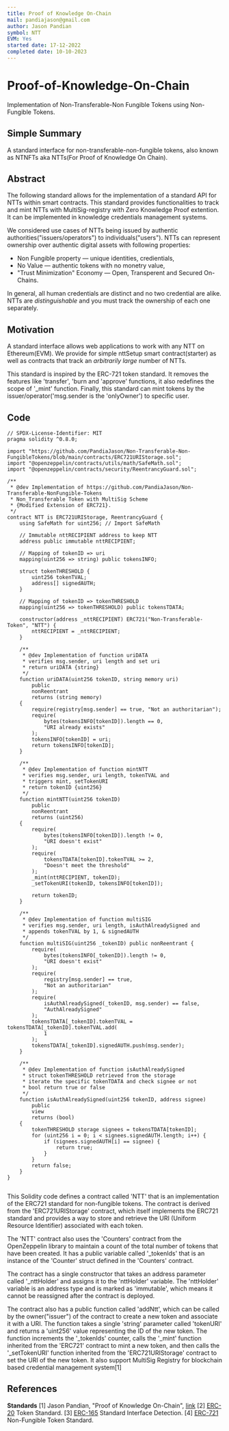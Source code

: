 ```yaml
---
title: Proof of Knowledge On-Chain
mail: pandiajason@gmail.com
author: Jason Pandian
symbol: NTT
EVM: Yes
started date: 17-12-2022
completed date: 10-10-2023
---
```


# Proof-of-Knowledge-On-Chain
Implementation of Non-Transferable-Non Fungible Tokens using Non-Fungible Tokens.

## Simple Summary

A standard interface for non-transferable-non-fungible tokens, also known as NTNFTs aka NTTs(For Proof of Knowledge On Chain).

## Abstract

The following standard allows for the implementation of a standard API for NTTs within smart contracts. This standard provides functionalities to track and mint NTTs with MultiSig-registry with Zero Knowledge Proof extention. It can be implemented in knowledge credentials management systems.

We considered use cases of NTTs being issued by authentic authorities("issuers/operators") to individuals("users"). NTTs can represent ownership over authentic digital assets with following properties:

- Non Fungible property — unique identities, credientials,
- No Value — authentic tokens with no monetry value,
- "Trust Minimization" Economy — Open, Transperent and Secured On-Chains.

In general, all human credentials are distinct and no two credential are alike. NTTs are *distinguishable* and you must track the ownership of each one separately.

## Motivation

A standard interface allows web applications to work with any NTT on Ethereum(EVM). We provide for simple nttSetup smart contract(starter) as well as contracts that track an *arbitrarily large* number of NTTs.

This standard is inspired by the ERC-721 token standard. It removes the features like 'transfer', 'burn and 'approve' functions, it also redefines the scope of '_mint' function. Finally, this standard can mint tokens by the issuer/operator('msg.sender is the 'onlyOwner') to specific user.


## Code

```solidity
// SPDX-License-Identifier: MIT
pragma solidity ^0.8.0;

import "https://github.com/PandiaJason/Non-Transferable-Non-FungibleTokens/blob/main/contracts/ERC721URIStorage.sol";
import "@openzeppelin/contracts/utils/math/SafeMath.sol";
import "@openzeppelin/contracts/security/ReentrancyGuard.sol";

/**
 * @dev Implementation of https://github.com/PandiaJason/Non-Transferable-NonFungible-Tokens
 * Non_Transferable Token with MultiSig Scheme
 * {Modified Extension of ERC721}.
 */
contract NTT is ERC721URIStorage, ReentrancyGuard {
    using SafeMath for uint256; // Import SafeMath

    // Immutable nttRECIPIENT address to keep NTT
    address public immutable nttRECIPIENT;

    // Mapping of tokenID => uri
    mapping(uint256 => string) public tokensINFO;

    struct tokenTHRESHOLD {
        uint256 tokenTVAL;
        address[] signedAUTH;
    }

    // Mapping of tokenID => tokenTHRESHOLD
    mapping(uint256 => tokenTHRESHOLD) public tokensTDATA;

    constructor(address _nttRECIPIENT) ERC721("Non-Transferable-Token", "NTT") {
        nttRECIPIENT = _nttRECIPIENT;
    }

    /**
     * @dev Implementation of function uriDATA
     * verifies msg.sender, uri length and set uri
     * return uriDATA {string}
     */
    function uriDATA(uint256 tokenID, string memory uri)
        public
        nonReentrant
        returns (string memory)
    {
        require(registry[msg.sender] == true, "Not an authoritarian");
        require(
            bytes(tokensINFO[tokenID]).length == 0,
            "URI already exists"
        );
        tokensINFO[tokenID] = uri;
        return tokensINFO[tokenID];
    }

    /**
     * @dev Implementation of function mintNTT
     * verifies msg.sender, uri length, tokenTVAL and
     * triggers mint, setTokenURI
     * return tokenID {uint256}
     */
    function mintNTT(uint256 tokenID)
        public
        nonReentrant
        returns (uint256)
    {
        require(
            bytes(tokensINFO[tokenID]).length != 0,
            "URI doesn't exist"
        );
        require(
            tokensTDATA[tokenID].tokenTVAL >= 2,
            "Doesn't meet the threshold"
        );
        _mint(nttRECIPIENT, tokenID);
        _setTokenURI(tokenID, tokensINFO[tokenID]);

        return tokenID;
    }

    /**
     * @dev Implementation of function multiSIG
     * verifies msg.sender, uri length, isAuthAlreadySigned and
     * appends tokenTVAL by 1, & signedAUTH
     */
    function multiSIG(uint256 _tokenID) public nonReentrant {
        require(
            bytes(tokensINFO[_tokenID]).length != 0,
            "URI doesn't exist"
        );
        require(
            registry[msg.sender] == true,
            "Not an authoritarian"
        );
        require(
            isAuthAlreadySigned(_tokenID, msg.sender) == false,
            "AuthAlreadySigned"
        );
        tokensTDATA[_tokenID].tokenTVAL = tokensTDATA[_tokenID].tokenTVAL.add(
            1
        );
        tokensTDATA[_tokenID].signedAUTH.push(msg.sender);
    }

    /**
     * @dev Implementation of function isAuthAlreadySigned
     * struct tokenTHRESHOLD retrieved from the storage
     * iterate the specific tokenTDATA and check signee or not
     * bool return true or false
     */
    function isAuthAlreadySigned(uint256 tokenID, address signee)
        public
        view
        returns (bool)
    {
        tokenTHRESHOLD storage signees = tokensTDATA[tokenID];
        for (uint256 i = 0; i < signees.signedAUTH.length; i++) {
            if (signees.signedAUTH[i] == signee) {
                return true;
            }
        }
        return false;
    }
}


```

This Solidity code defines a contract called 'NTT' that is an implementation of the ERC721 standard for non-fungible tokens. The contract is derived from the 'ERC721URIStorage' contract, which itself implements the ERC721 standard and provides a way to store and retrieve the URI (Uniform Resource Identifier) associated with each token.

The 'NTT' contract also uses the 'Counters' contract from the OpenZeppelin library to maintain a count of the total number of tokens that have been created. It has a public variable called '_tokenIds' that is an instance of the 'Counter' struct defined in the 'Counters' contract.

The contract has a single constructor that takes an address parameter called '_nttHolder' and assigns it to the 'nttHolder' variable. The 'nttHolder' variable is an address type and is marked as 'immutable', which means it cannot be reassigned after the contract is deployed.

The contract also has a public function called 'addNtt', which can be called by the owner("issuer") of the contract to create a new token and associate it with a URI. The function takes a single 'string' parameter called 'tokenURI' and returns a 'uint256' value representing the ID of the new token. The function increments the '_tokenIds' counter, calls the '_mint' function inherited from the 'ERC721' contract to mint a new token, and then calls the '_setTokenURI' function inherited from the 'ERC721URIStorage' contract to set the URI of the new token. It also support MultiSig Registry for blockchain based credential management system[1]

## References

**Standards**
[1] Jason Pandian, "Proof of Knowledge On-Chain", [link](https://github.com/PandiaJason/Proof-of-Knowledge-On-Chain/blob/main/ME%20JASON%20PROJECT%20DOCUMENT-FINAL-POKOC.pdf) 
[2] [ERC-20](https://github.com/ethereum/EIPs/blob/master/EIPS/eip-20.md) Token Standard.
[3] [ERC-165](https://github.com/ethereum/EIPs/blob/master/EIPS/eip-165.md) Standard Interface Detection.
[4] [ERC-721](https://github.com/ethereum/EIPs/blob/master/EIPS/eip-721.md) Non-Fungible Token Standard.
